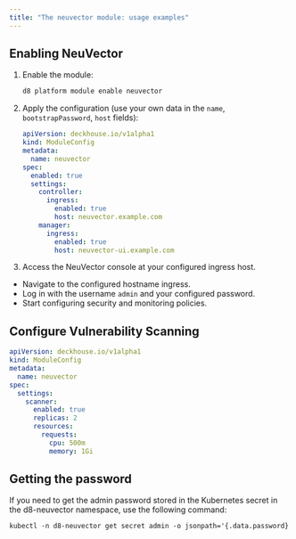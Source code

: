 ```yaml
---
title: "The neuvector module: usage examples"
---
```


## Enabling NeuVector

1. Enable the module:

    ```bash
    d8 platform module enable neuvector
    ```

1. Apply the configuration (use your own data in the `name`, `bootstrapPassword`, `host` fields):

    ```yaml
    apiVersion: deckhouse.io/v1alpha1
    kind: ModuleConfig
    metadata:
      name: neuvector
    spec:
      enabled: true
      settings:
        controller:
          ingress:
            enabled: true
            host: neuvector.example.com
        manager:
          ingress:
            enabled: true
            host: neuvector-ui.example.com
    ```

1. Access the NeuVector console at your configured ingress host.
- Navigate to the configured hostname ingress.
- Log in with the username `admin` and your configured password.
- Start configuring security and monitoring policies.

## Configure Vulnerability Scanning

```yaml
apiVersion: deckhouse.io/v1alpha1
kind: ModuleConfig
metadata:
  name: neuvector
spec:
  settings:
    scanner:
      enabled: true
      replicas: 2
      resources:
        requests:
          cpu: 500m
          memory: 1Gi
```

## Getting the password

If you need to get the admin password stored in the Kubernetes secret in the d8-neuvector namespace, use the following command:

```txt
kubectl -n d8-neuvector get secret admin -o jsonpath='{.data.password}' | base64 -d
```
